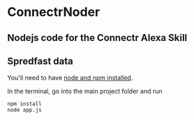 # ConnectrNoder

Nodejs code for the Connectr Alexa Skill
---
## Spredfast data

You'll need to have [node and npm installed](https://nodejs.org/en/).

In the terminal, go into the main project folder and run
```
npm install
node app.js
```
